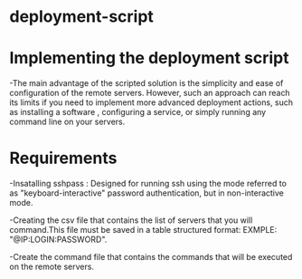 # deployment-script

# Implementing the deployment script

-The main advantage of the scripted solution is the simplicity and ease of configuration of the remote servers. However, 
 such an approach can reach its limits if you need to implement more advanced
 deployment actions, such as installing a software , configuring a service, or simply running any command line on your servers.
 
# Requirements

-Insatalling sshpass : Designed for running ssh using the mode referred to as "keyboard-interactive" password authentication, but in non-interactive mode.

-Creating the csv file that contains the list  of servers that you will command.This file must be saved in a table structured format:
EXMPLE: "@IP:LOGIN:PASSWORD".

-Create the command file that contains the commands that will be executed on the remote servers.
